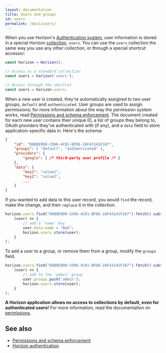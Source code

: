 ```yaml
---
layout: documentation
title: Users and groups
id: users
permalink: /docs/users/
---
```


When you use Horizon's [Authentication system][auth], user information is stored in a special Horizon [collection][coll], `users`. You can use the `users` collection the same way you use any other collection, or through a special shortcut accessor:

[auth]: /docs/auth
[coll]: /api/collection

```js
const horizon = Horizon();

// Access as a standard collection
const users = horizon('users');

// Access through the shortcut
const users = horizon.users;
```

When a new user is created, they're automatically assigned to two user groups, `default` and `authenticated`. User groups are used to assign permissions; for more information about the way the permission system works, read [Permissions and schema enforcement][perm]. The document created for each new user contains their unique ID, a list of groups they belong to, OAuth providers they've authenticated with (if any), and a `data` field to store application-specific data in. Here's the schema:

[perm]: /docs/permissions

```json
{
    "id": "D6B8E9D0-CD96-4C01-BFD6-2AF43141F2A7",
    "groups": [ "default", "authenticated" ],
    "providers": {
        "google": { /* third-party user profile /* }
    },
    "data": {
        "key1": "value1",
        "key2": "value2",
        ...
    }
}
```

If you wanted to add data to this user record, you would `find` the record, make the change, and then `replace` it in the collection.

```js
horizon.users.find("D6B8E9D0-CD96-4C01-BFD6-2AF43141F2A7").fetch().subscribe(
    (user) => {
        // add a 'name' key
        user.data.name = "Bob";
        horizon.users.store(user);
    }
);
```

To add a user to a group, or remove them from a group, modify the `groups` field.

```js
horizon.users.find("D6B8E9D0-CD96-4C01-BFD6-2AF43141F2A7").fetch().subscribe(
    (user) => {
        // add to the 'admin' group
        user.groups.push('admin');
        horizon.users.store(user);
    }
);
```

**A Horizon application allows _no_ access to collections by default, even for authenticated users!** For more information, read the documentation on [permissions][perm].

## See also

* [Permissions and schema enforcement][perm]
* [Horizon authentication][auth]
